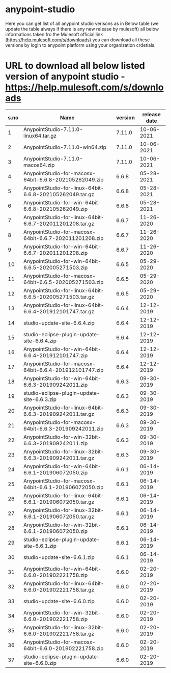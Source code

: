 # anypoint-studio
Here you can get list of all anypoint studio verisons as in Below table (we update the table always if there is any new release by mulesoft)
all below informations taken fro the Mulesoft official link (https://help.mulesoft.com/s/downloads)
you can download all these versions by login to anypoint platform using your organization crdetials.

# URL to download all below listed version of anypoint studio - https://help.mulesoft.com/s/downloads

s.no | Name | version | release date
--- | --- | --- | --- 
1|AnypointStudio-7.11.0-linux64.tar.gz|7.11.0|10-06-2021
2|AnypointStudio-7.11.0-win64.zip|7.11.0|10-06-2021
3|AnypointStudio-7.11.0-macos64.zip|7.11.0|10-06-2021
4|AnypointStudio-for-macosx-64bit-6.6.8-202105262049.zip|6.6.8|05-28-2021
5|AnypointStudio-for-linux-64bit-6.6.8-202105262049.tar.gz|6.6.8|05-28-2021
6|AnypointStudio-for-win-64bit-6.6.8-202105262049.zip|6.6.8|05-28-2021
7|AnypointStudio-for-linux-64bit-6.6.7-202011201208.tar.gz|6.6.7|11-26-2020
8|AnypointStudio-for-macosx-64bit-6.6.7-202011201208.zip|6.6.7|11-26-2020
9|AnypointStudio-for-win-64bit-6.6.7-202011201208.zip|6.6.7|11-26-2020
10|AnypointStudio-for-win-64bit-6.6.5-202005271503.zip|6.6.5|05-29-2020
11|AnypointStudio-for-macosx-64bit-6.6.5-202005271503.zip|6.6.5|05-29-2020
12|AnypointStudio-for-linux-64bit-6.6.5-202005271503.tar.gz|6.6.5|05-29-2020
13|AnypointStudio-for-linux-64bit-6.6.4-201912101747.tar.gz|6.6.4|12-12-2019
14|studio-update-site-6.6.4.zip|6.6.4|12-12-2019
15|studio-eclipse-plugin-update-site-6.6.4.zip|6.6.4|12-12-2019
16|AnypointStudio-for-win-64bit-6.6.4-201912101747.zip|6.6.4|12-12-2019
17|AnypointStudio-for-macosx-64bit-6.6.4-201912101747.zip|6.6.4|12-12-2019
18|AnypointStudio-for-win-64bit-6.6.3-201909242011.zip|6.6.3|09-30-2019
19|studio-eclipse-plugin-update-site-6.6.3.zip|6.6.3|09-30-2019
20|AnypointStudio-for-linux-64bit-6.6.3-201909242011.tar.gz|6.6.3|09-30-2019
21|AnypointStudio-for-macosx-64bit-6.6.3-201909242011.zip|6.6.3|09-30-2019
22|AnypointStudio-for-win-32bit-6.6.3-201909242011.zip|6.6.3|09-30-2019
23|AnypointStudio-for-linux-32bit-6.6.3-201909242011.tar.gz|6.6.3|09-30-2019
24|AnypointStudio-for-win-64bit-6.6.1-201906072050.zip|6.6.1|06-14-2019
25|AnypointStudio-for-macosx-64bit-6.6.1-201906072050.zip|6.6.1|06-14-2019
26|AnypointStudio-for-linux-64bit-6.6.1-201906072050.tar.gz|6.6.1|06-14-2019
27|AnypointStudio-for-linux-32bit-6.6.1-201906072050.tar.gz|6.6.1|06-14-2019
28|AnypointStudio-for-win-32bit-6.6.1-201906072050.zip|6.6.1|06-14-2019
29|studio-eclipse-plugin-update-site-6.6.1.zip|6.6.1|06-14-2019
30|studio-update-site-6.6.1.zip|6.6.1|06-14-2019
31|AnypointStudio-for-win-64bit-6.6.0-201902221758.zip|6.6.0|02-20-2019
32|AnypointStudio-for-linux-64bit-6.6.0-201902221758.tar.gz|6.6.0|02-20-2019
33|studio-update-site-6.6.0.zip|6.6.0|02-20-2019
34|AnypointStudio-for-win-32bit-6.6.0-201902221758.zip|6.6.0|02-20-2019
35|AnypointStudio-for-linux-32bit-6.6.0-201902221758.tar.gz|6.6.0|02-20-2019
36|AnypointStudio-for-macosx-64bit-6.6.0-201902221758.zip|6.6.0|02-20-2019
37|studio-eclipse-plugin-update-site-6.6.0.zip|6.6.0|02-20-2019
